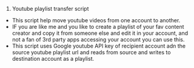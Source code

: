 1. Youtube playlist transfer script
- This script help move youtube videos from one account to another.
- IF you are like me and you like to create a playlist of your fav content creator and copy it from someone else and edit it in your account, and not a fan of 3rd party apps accessing your account you can use this.
- This script uses Google youtube API key of recipient account adn the source youtube playlist url and reads from source and writes to destination account as a playlist.
